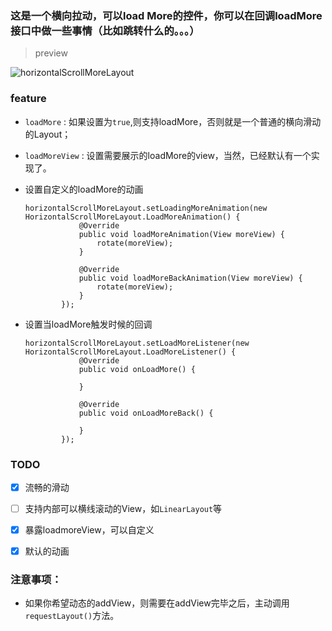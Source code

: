 ### 这是一个横向拉动，可以load More的控件，你可以在回调loadMore接口中做一些事情（比如跳转什么的。。。）

> preview

![horizontalScrollMoreLayout](http://o7zh7nhn0.bkt.clouddn.com/horizontalScrollMoreLayout.gif)

### feature

- `loadMore` : 如果设置为`true`,则支持loadMore，否则就是一个普通的横向滑动的Layout；
- `loadMoreView` : 设置需要展示的loadMore的view，当然，已经默认有一个实现了。

- 设置自定义的loadMore的动画

    ```
    horizontalScrollMoreLayout.setLoadingMoreAnimation(new HorizontalScrollMoreLayout.LoadMoreAnimation() {
                @Override
                public void loadMoreAnimation(View moreView) {
                    rotate(moreView);
                }
    
                @Override
                public void loadMoreBackAnimation(View moreView) {
                    rotate(moreView);
                }
            });
    ```

- 设置当loadMore触发时候的回调

    ```
    horizontalScrollMoreLayout.setLoadMoreListener(new HorizontalScrollMoreLayout.LoadMoreListener() {
                @Override
                public void onLoadMore() {
    
                }
    
                @Override
                public void onLoadMoreBack() {
    
                }
            });
    ```

### TODO

- [x] 流畅的滑动
- [ ] 支持内部可以横线滚动的View，如`LinearLayout`等
- [x] 暴露loadmoreView，可以自定义
- [x] 默认的动画


### 注意事项：

- 如果你希望动态的addView，则需要在addView完毕之后，主动调用`requestLayout()`方法。